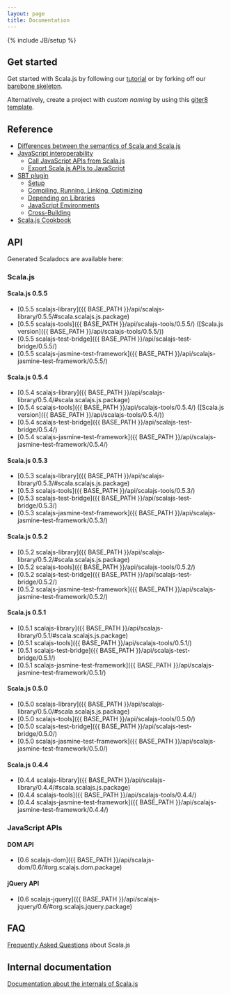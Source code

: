 ```yaml
---
layout: page
title: Documentation
---
```

{% include JB/setup %}

## Get started

Get started with Scala.js by following our [tutorial](./tutorial.html) or by forking off our
[barebone skeleton](https://github.com/sjrd/scala-js-example-app).

Alternatively, create a project with *custom naming* by using this [giter8 template](https://github.com/sebnozzi/scala-js.g8).

## Reference

* [Differences between the semantics of Scala and Scala.js](./semantics.html)
* [JavaScript interoperability](./js-interoperability.html)
  * [Call JavaScript APIs from Scala.js](./calling-javascript.html)
  * [Export Scala.js APIs to JavaScript](./export-to-javascript.html)
* [SBT plugin](./sbt-plugin.html)
  * [Setup](./sbt/setup.html)
  * [Compiling, Running, Linking, Optimizing](./sbt/run.html)
  * [Depending on Libraries](./sbt/depending.html)
  * [JavaScript Environments](./sbt/js-envs.html)
  * [Cross-Building](./sbt/cross-building.html)
* [Scala.js Cookbook](./cookbook/)

## <a name="api"></a> API

Generated Scaladocs are available here:

### Scala.js

#### Scala.js 0.5.5
* [0.5.5 scalajs-library]({{ BASE_PATH }}/api/scalajs-library/0.5.5/#scala.scalajs.js.package)
* [0.5.5 scalajs-tools]({{ BASE_PATH }}/api/scalajs-tools/0.5.5/) ([Scala.js version]({{ BASE_PATH }}/api/scalajs-tools/0.5.5/))
* [0.5.5 scalajs-test-bridge]({{ BASE_PATH }}/api/scalajs-test-bridge/0.5.5/)
* [0.5.5 scalajs-jasmine-test-framework]({{ BASE_PATH }}/api/scalajs-jasmine-test-framework/0.5.5/)

#### Scala.js 0.5.4
* [0.5.4 scalajs-library]({{ BASE_PATH }}/api/scalajs-library/0.5.4/#scala.scalajs.js.package)
* [0.5.4 scalajs-tools]({{ BASE_PATH }}/api/scalajs-tools/0.5.4/) ([Scala.js version]({{ BASE_PATH }}/api/scalajs-tools/0.5.4/))
* [0.5.4 scalajs-test-bridge]({{ BASE_PATH }}/api/scalajs-test-bridge/0.5.4/)
* [0.5.4 scalajs-jasmine-test-framework]({{ BASE_PATH }}/api/scalajs-jasmine-test-framework/0.5.4/)

#### Scala.js 0.5.3
* [0.5.3 scalajs-library]({{ BASE_PATH }}/api/scalajs-library/0.5.3/#scala.scalajs.js.package)
* [0.5.3 scalajs-tools]({{ BASE_PATH }}/api/scalajs-tools/0.5.3/)
* [0.5.3 scalajs-test-bridge]({{ BASE_PATH }}/api/scalajs-test-bridge/0.5.3/)
* [0.5.3 scalajs-jasmine-test-framework]({{ BASE_PATH }}/api/scalajs-jasmine-test-framework/0.5.3/)

#### Scala.js 0.5.2
* [0.5.2 scalajs-library]({{ BASE_PATH }}/api/scalajs-library/0.5.2/#scala.scalajs.js.package)
* [0.5.2 scalajs-tools]({{ BASE_PATH }}/api/scalajs-tools/0.5.2/)
* [0.5.2 scalajs-test-bridge]({{ BASE_PATH }}/api/scalajs-test-bridge/0.5.2/)
* [0.5.2 scalajs-jasmine-test-framework]({{ BASE_PATH }}/api/scalajs-jasmine-test-framework/0.5.2/)

#### Scala.js 0.5.1
* [0.5.1 scalajs-library]({{ BASE_PATH }}/api/scalajs-library/0.5.1/#scala.scalajs.js.package)
* [0.5.1 scalajs-tools]({{ BASE_PATH }}/api/scalajs-tools/0.5.1/)
* [0.5.1 scalajs-test-bridge]({{ BASE_PATH }}/api/scalajs-test-bridge/0.5.1/)
* [0.5.1 scalajs-jasmine-test-framework]({{ BASE_PATH }}/api/scalajs-jasmine-test-framework/0.5.1/)

#### Scala.js 0.5.0
* [0.5.0 scalajs-library]({{ BASE_PATH }}/api/scalajs-library/0.5.0/#scala.scalajs.js.package)
* [0.5.0 scalajs-tools]({{ BASE_PATH }}/api/scalajs-tools/0.5.0/)
* [0.5.0 scalajs-test-bridge]({{ BASE_PATH }}/api/scalajs-test-bridge/0.5.0/)
* [0.5.0 scalajs-jasmine-test-framework]({{ BASE_PATH }}/api/scalajs-jasmine-test-framework/0.5.0/)

#### Scala.js 0.4.4
* [0.4.4 scalajs-library]({{ BASE_PATH }}/api/scalajs-library/0.4.4/#scala.scalajs.js.package)
* [0.4.4 scalajs-tools]({{ BASE_PATH }}/api/scalajs-tools/0.4.4/)
* [0.4.4 scalajs-jasmine-test-framework]({{ BASE_PATH }}/api/scalajs-jasmine-test-framework/0.4.4/)

### JavaScript APIs

#### DOM API
* [0.6 scalajs-dom]({{ BASE_PATH }}/api/scalajs-dom/0.6/#org.scalajs.dom.package)

#### jQuery API
* [0.6 scalajs-jquery]({{ BASE_PATH }}/api/scalajs-jquery/0.6/#org.scalajs.jquery.package)

## FAQ

[Frequently Asked Questions](./faq.html) about Scala.js

## Internal documentation

[Documentation about the internals of Scala.js](./internals/)

